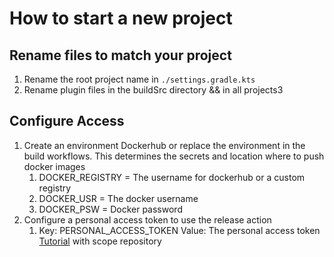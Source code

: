 # How to start a new project

## Rename files to match your project

1. Rename the root project name in ``./settings.gradle.kts``
2. Rename plugin files in the buildSrc directory && in all projects3

## Configure Access

1. Create an environment Dockerhub or replace the environment in the build workflows. This determines the secrets and
   location where to push docker images
    1. DOCKER_REGISTRY = The username for dockerhub or a custom registry
    2. DOCKER_USR = The docker username
    3. DOCKER_PSW = Docker password
2. Configure a personal access token to use the release action
    1. Key: PERSONAL_ACCESS_TOKEN Value: The personal access
       token [Tutorial](https://docs.github.com/en/authentication/keeping-your-account-and-data-secure/creating-a-personal-access-token)
       with scope repository